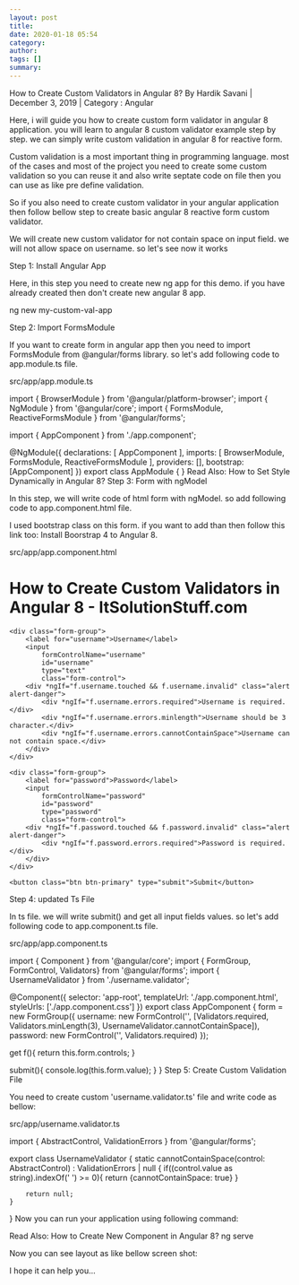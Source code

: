 ```yaml
---
layout: post
title: 
date: 2020-01-18 05:54
category: 
author: 
tags: []
summary: 
---
```


How to Create Custom Validators in Angular 8?
 By Hardik Savani |  December 3, 2019 |  Category : Angular


Here, i will guide you how to create custom form validator in angular 8 application. you will learn to angular 8 custom validator example step by step. we can simply write custom validation in angular 8 for reactive form.

Custom validation is a most important thing in programming language. most of the cases and most of the project you need to create some custom validation so you can reuse it and also write septate code on file then you can use as like pre define validation.

So if you also need to create custom validator in your angular application then follow bellow step to create basic angular 8 reactive form custom validator.

We will create new custom validator for not contain space on input field. we will not allow space on username. so let's see now it works



Step 1: Install Angular App

Here, in this step you need to create new ng app for this demo. if you have already created then don't create new angular 8 app.

ng new my-custom-val-app

Step 2: Import FormsModule

If you want to create form in angular app then you need to import FormsModule from @angular/forms library. so let's add following code to app.module.ts file.

src/app/app.module.ts

import { BrowserModule } from '@angular/platform-browser';
import { NgModule } from '@angular/core';
import { FormsModule, ReactiveFormsModule } from '@angular/forms';
   
import { AppComponent } from './app.component';
   
@NgModule({
  declarations: [
    AppComponent
  ],
  imports: [
    BrowserModule,
    FormsModule,
    ReactiveFormsModule
  ],
  providers: [],
  bootstrap: [AppComponent]
})
export class AppModule { }
Read Also: How to Set Style Dynamically in Angular 8?
Step 3: Form with ngModel

In this step, we will write code of html form with ngModel. so add following code to app.component.html file.

I used bootstrap class on this form. if you want to add than then follow this link too: Install Boorstrap 4 to Angular 8.

src/app/app.component.html

<h1>How to Create Custom Validators in Angular 8 - ItSolutionStuff.com</h1>
    
<form [formGroup]="form" (ngSubmit)="submit()">
   
    <div class="form-group">
        <label for="username">Username</label>
        <input 
            formControlName="username"
            id="username" 
            type="text" 
            class="form-control">
        <div *ngIf="f.username.touched && f.username.invalid" class="alert alert-danger">
            <div *ngIf="f.username.errors.required">Username is required.</div>
            <div *ngIf="f.username.errors.minlength">Username should be 3 character.</div>
            <div *ngIf="f.username.errors.cannotContainSpace">Username can not contain space.</div>
        </div>
    </div>
     
    <div class="form-group">
        <label for="password">Password</label>
        <input 
            formControlName="password"
            id="password" 
            type="password" 
            class="form-control">
        <div *ngIf="f.password.touched && f.password.invalid" class="alert alert-danger">
            <div *ngIf="f.password.errors.required">Password is required.</div>
        </div>
    </div>
    
    <button class="btn btn-primary" type="submit">Submit</button>
</form>
Step 4: updated Ts File

In ts file. we will write submit() and get all input fields values. so let's add following code to app.component.ts file.

src/app/app.component.ts

import { Component } from '@angular/core';
import { FormGroup, FormControl, Validators} from '@angular/forms';
import { UsernameValidator } from './username.validator';
  
@Component({
  selector: 'app-root',
  templateUrl: './app.component.html',
  styleUrls: ['./app.component.css']
})
export class AppComponent {
  form = new FormGroup({
    username: new FormControl('', [Validators.required, Validators.minLength(3), UsernameValidator.cannotContainSpace]),
    password: new FormControl('', Validators.required)
  });
   
  get f(){
    return this.form.controls;
  }
    
  submit(){
    console.log(this.form.value);
  }
}
Step 5: Create Custom Validation File

You need to create custom 'username.validator.ts' file and write code as bellow:

src/app/username.validator.ts

import { AbstractControl, ValidationErrors } from '@angular/forms';
  
export class UsernameValidator {
    static cannotContainSpace(control: AbstractControl) : ValidationErrors | null {
        if((control.value as string).indexOf(' ') >= 0){
            return {cannotContainSpace: true}
        }
  
        return null;
    }
}
Now you can run your application using following command:

Read Also: How to Create New Component in Angular 8?
ng serve

Now you can see layout as like bellow screen shot:



I hope it can help you...

